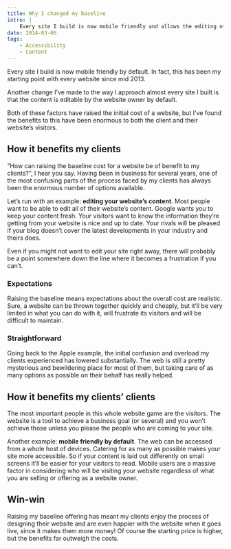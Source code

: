 ```yaml
---
title: Why I changed my baseline
intro: |
    Every site I build is now mobile friendly and allows the editing of all content by default. This is for a few very good reasons.
date: 2014-03-06
tags:
    - Accessibility
    - Content
---
```


Every site I build is now mobile friendly by default. In fact, this has been my starting point with every website since mid 2013.

Another change I've made to the way I approach almost every site I built is that the content is editable by the website owner by default.

Both of these factors have raised the initial cost of a website, but I've found the benefits to this have been enormous to both the client and their website’s visitors.


## How it benefits my clients

“How can raising the baseline cost for a website be of benefit to my clients?”, I hear you say. Having been in business for several years, one of the most confusing parts of the process faced by my clients has always been the enormous number of options available.

Let’s run with an example: **editing your website’s content**. Most people want to be able to edit all of their website’s content. Google wants you to keep your content fresh. Your visitors want to know the information they’re getting from your website is nice and up to date. Your rivals will be pleased if your blog doesn’t cover the latest developments in your industry and theirs does.

Even if you might not want to edit your site right away, there will probably be a point somewhere down the line where it becomes a frustration if you can’t.


### Expectations

Raising the baseline means expectations about the overall cost are realistic. Sure, a website can be thrown together quickly and cheaply, but it’ll be very limited in what you can do with it, will frustrate its visitors and will be difficult to maintain.

### Straightforward

Going back to the Apple example, the initial confusion and overload my clients experienced has lowered substantially. The web is still a pretty mysterious and bewildering place for most of them, but taking care of as many options as possible on their behalf has really helped.


## How it benefits my clients’ clients

The most important people in this whole website game are the visitors. The website is a tool to achieve a business goal (or several) and you won’t achieve those unless you please the people who are coming to your site.

Another example: **mobile friendly by default**. The web can be accessed from a whole host of devices. Catering for as many as possible makes your site more accessible. So if your content is laid out differently on small screens it’ll be easier for your visitors to read. Mobile users are a massive factor in considering who will be visiting your website regardless of what you are selling or offering as a website owner.


## Win-win

Raising my baseline offering has meant my clients enjoy the process of designing their website and are even happier with the website when it goes live, since it makes them more money! Of course the starting price is higher, but the benefits far outweigh the costs.
